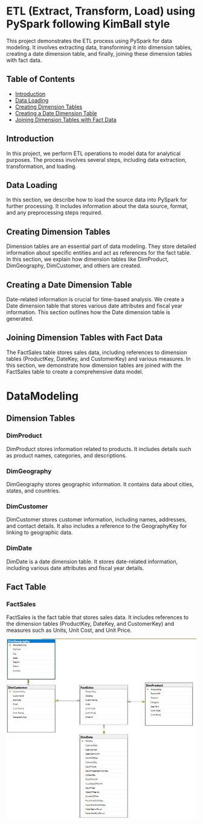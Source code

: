 # ETL (Extract, Transform, Load) using PySpark following KimBall style

This project demonstrates the ETL process using PySpark for data modeling. It involves extracting data, transforming it into dimension tables, creating a date dimension table, and finally, joining these dimension tables with fact data.

## Table of Contents

- [Introduction](#introduction)
- [Data Loading](#data-loading)
- [Creating Dimension Tables](#creating-dimension-tables)
- [Creating a Date Dimension Table](#creating-a-date-dimension-table)
- [Joining Dimension Tables with Fact Data](#joining-dimension-tables-with-fact-data)

## Introduction

In this project, we perform ETL operations to model data for analytical purposes. The process involves several steps, including data extraction, transformation, and loading.

## Data Loading

In this section, we describe how to load the source data into PySpark for further processing. It includes information about the data source, format, and any preprocessing steps required.

## Creating Dimension Tables

Dimension tables are an essential part of data modeling. They store detailed information about specific entities and act as references for the fact table. In this section, we explain how dimension tables like DimProduct, DimGeography, DimCustomer, and others are created.

## Creating a Date Dimension Table

Date-related information is crucial for time-based analysis. We create a Date dimension table that stores various date attributes and fiscal year information. This section outlines how the Date dimension table is generated.

## Joining Dimension Tables with Fact Data

The FactSales table stores sales data, including references to dimension tables (ProductKey, DateKey, and CustomerKey) and various measures. In this section, we demonstrate how dimension tables are joined with the FactSales table to create a comprehensive data model.

# DataModeling

## Dimension Tables

### DimProduct

DimProduct stores information related to products. It includes details such as product names, categories, and descriptions.

### DimGeography

DimGeography stores geographic information. It contains data about cities, states, and countries.

### DimCustomer

DimCustomer stores customer information, including names, addresses, and contact details. It also includes a reference to the GeographyKey for linking to geographic data.

### DimDate

DimDate is a date dimension table. It stores date-related information, including various date attributes and fiscal year details.

## Fact Table

### FactSales

FactSales is the fact table that stores sales data. It includes references to the dimension tables (ProductKey, DateKey, and CustomerKey) and measures such as Units, Unit Cost, and Unit Price.

![Data Warehouse Diagram](DataWarehouse.png)
